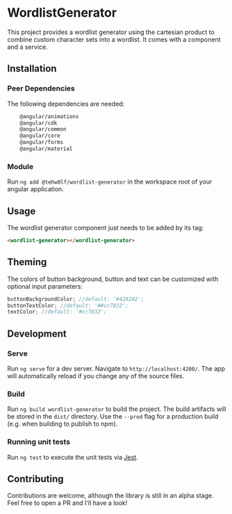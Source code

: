 # WordlistGenerator

This project provides a wordlist generator using the cartesian product to combine custom character sets into a wordlist. It comes with a component and a service.

## Installation

### Peer Dependencies

The following dependencies are needed:

```bash
    @angular/animations
    @angular/cdk
    @angular/common
    @angular/core
    @angular/forms
    @angular/material
```

### Module

Run `ng add @tehw0lf/wordlist-generator` in the workspace root of your angular application.

## Usage

The wordlist generator component just needs to be added by its tag:

```html
<wordlist-generator></wordlist-generator>
```

## Theming

The colors of button background, button and text can be customized with optional input parameters:

```ts
buttonBackgroundColor; //default: '#424242';
buttonTextColor; //default: '##cc7832';
textColor; //default: '#cc7832';
```

## Development

### Serve

Run `ng serve` for a dev server. Navigate to `http://localhost:4200/`. The app will automatically reload if you change any of the source files.

### Build

Run `ng build wordlist-generator` to build the project. The build artifacts will be stored in the `dist/` directory. Use the `--prod` flag for a production build (e.g. when building to publish to npm).

### Running unit tests

Run `ng test` to execute the unit tests via [Jest](https://jestjs.io).

## Contributing

Contributions are welcome, although the library is still in an alpha stage. Feel free to open a PR and I'll have a look!

